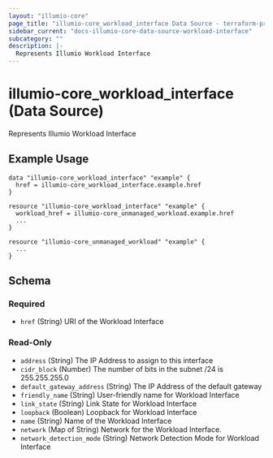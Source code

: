 ```yaml
---
layout: "illumio-core"
page_title: "illumio-core_workload_interface Data Source - terraform-provider-illumio-core"
sidebar_current: "docs-illumio-core-data-source-workload-interface"
subcategory: ""
description: |-
  Represents Illumio Workload Interface
---
```


# illumio-core_workload_interface (Data Source)

Represents Illumio Workload Interface

Example Usage
------------

```hcl
data "illumio-core_workload_interface" "example" {
  href = illumio-core_workload_interface.example.href
}

resource "illumio-core_workload_interface" "example" {
  workload_href = illumio-core_unmanaged_workload.example.href
  ...
}

resource "illumio-core_unmanaged_workload" "example" {
  ...
}
```

## Schema

### Required

- `href` (String) URI of the Workload Interface

### Read-Only

- `address` (String) The IP Address to assign to this interface
- `cidr_block` (Number) The number of bits in the subnet /24 is 255.255.255.0
- `default_gateway_address` (String) The IP Address of the default gateway
- `friendly_name` (String) User-friendly name for Workload Interface
- `link_state` (String) Link State for Workload Interface
- `loopback` (Boolean) Loopback for Workload Interface
- `name` (String) Name of the Workload Interface
- `network` (Map of String) Network for the Workload Interface.
- `network_detection_mode` (String) Network Detection Mode for Workload Interface
